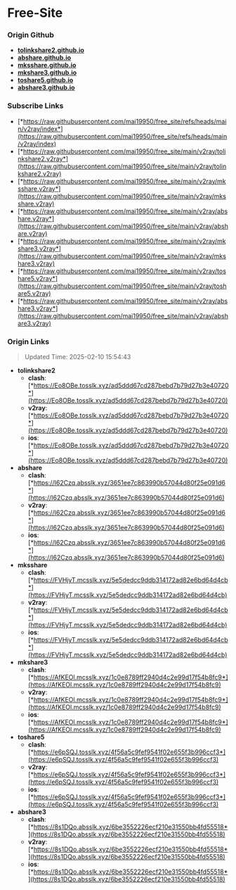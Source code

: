# Free-Site

### Origin Github

- [**tolinkshare2.github.io**](https://github.com/tolinkshare2/tolinkshare2.github.io)
- [**abshare.github.io**](https://github.com/abshare/abshare.github.io)
- [**mksshare.github.io**](https://github.com/mksshare/mksshare.github.io)
- [**mkshare3.github.io**](https://github.com/mkshare3/mkshare3.github.io)
- [**toshare5.github.io**](https://github.com/toshare5/toshare5.github.io)
- [**abshare3.github.io**](https://github.com/abshare3/abshare3.github.io)

### Subscribe Links

- [*https://raw.githubusercontent.com/mai19950/free_site/refs/heads/main/v2ray/index*](https://raw.githubusercontent.com/mai19950/free_site/refs/heads/main/v2ray/index)
- [*https://raw.githubusercontent.com/mai19950/free_site/main/v2ray/tolinkshare2.v2ray*](https://raw.githubusercontent.com/mai19950/free_site/main/v2ray/tolinkshare2.v2ray)
- [*https://raw.githubusercontent.com/mai19950/free_site/main/v2ray/mksshare.v2ray*](https://raw.githubusercontent.com/mai19950/free_site/main/v2ray/mksshare.v2ray)
- [*https://raw.githubusercontent.com/mai19950/free_site/main/v2ray/abshare.v2ray*](https://raw.githubusercontent.com/mai19950/free_site/main/v2ray/abshare.v2ray)
- [*https://raw.githubusercontent.com/mai19950/free_site/main/v2ray/mkshare3.v2ray*](https://raw.githubusercontent.com/mai19950/free_site/main/v2ray/mkshare3.v2ray)
- [*https://raw.githubusercontent.com/mai19950/free_site/main/v2ray/toshare5.v2ray*](https://raw.githubusercontent.com/mai19950/free_site/main/v2ray/toshare5.v2ray)
- [*https://raw.githubusercontent.com/mai19950/free_site/main/v2ray/abshare3.v2ray*](https://raw.githubusercontent.com/mai19950/free_site/main/v2ray/abshare3.v2ray)

### Origin Links

> Updated Time: 2025-02-10 15:54:43

- **tolinkshare2**
  - **clash**: [*https://Eo8OBe.tosslk.xyz/ad5ddd67cd287bebd7b79d27b3e40720*](https://Eo8OBe.tosslk.xyz/ad5ddd67cd287bebd7b79d27b3e40720)
  - **v2ray**: [*https://Eo8OBe.tosslk.xyz/ad5ddd67cd287bebd7b79d27b3e40720*](https://Eo8OBe.tosslk.xyz/ad5ddd67cd287bebd7b79d27b3e40720)
  - **ios**: [*https://Eo8OBe.tosslk.xyz/ad5ddd67cd287bebd7b79d27b3e40720*](https://Eo8OBe.tosslk.xyz/ad5ddd67cd287bebd7b79d27b3e40720)
- **abshare**
  - **clash**: [*https://I62Czq.absslk.xyz/3651ee7c863990b57044d80f25e091d6*](https://I62Czq.absslk.xyz/3651ee7c863990b57044d80f25e091d6)
  - **v2ray**: [*https://I62Czq.absslk.xyz/3651ee7c863990b57044d80f25e091d6*](https://I62Czq.absslk.xyz/3651ee7c863990b57044d80f25e091d6)
  - **ios**: [*https://I62Czq.absslk.xyz/3651ee7c863990b57044d80f25e091d6*](https://I62Czq.absslk.xyz/3651ee7c863990b57044d80f25e091d6)
- **mksshare**
  - **clash**: [*https://FVHjyT.mcsslk.xyz/5e5dedcc9ddb314172ad82e6bd64d4cb*](https://FVHjyT.mcsslk.xyz/5e5dedcc9ddb314172ad82e6bd64d4cb)
  - **v2ray**: [*https://FVHjyT.mcsslk.xyz/5e5dedcc9ddb314172ad82e6bd64d4cb*](https://FVHjyT.mcsslk.xyz/5e5dedcc9ddb314172ad82e6bd64d4cb)
  - **ios**: [*https://FVHjyT.mcsslk.xyz/5e5dedcc9ddb314172ad82e6bd64d4cb*](https://FVHjyT.mcsslk.xyz/5e5dedcc9ddb314172ad82e6bd64d4cb)
- **mkshare3**
  - **clash**: [*https://AfKEOl.mcsslk.xyz/1c0e8789ff2940d4c2e99d17f54b8fc9*](https://AfKEOl.mcsslk.xyz/1c0e8789ff2940d4c2e99d17f54b8fc9)
  - **v2ray**: [*https://AfKEOl.mcsslk.xyz/1c0e8789ff2940d4c2e99d17f54b8fc9*](https://AfKEOl.mcsslk.xyz/1c0e8789ff2940d4c2e99d17f54b8fc9)
  - **ios**: [*https://AfKEOl.mcsslk.xyz/1c0e8789ff2940d4c2e99d17f54b8fc9*](https://AfKEOl.mcsslk.xyz/1c0e8789ff2940d4c2e99d17f54b8fc9)
- **toshare5**
  - **clash**: [*https://e6pSQJ.tosslk.xyz/4f56a5c9fef9541f02e655f3b996ccf3*](https://e6pSQJ.tosslk.xyz/4f56a5c9fef9541f02e655f3b996ccf3)
  - **v2ray**: [*https://e6pSQJ.tosslk.xyz/4f56a5c9fef9541f02e655f3b996ccf3*](https://e6pSQJ.tosslk.xyz/4f56a5c9fef9541f02e655f3b996ccf3)
  - **ios**: [*https://e6pSQJ.tosslk.xyz/4f56a5c9fef9541f02e655f3b996ccf3*](https://e6pSQJ.tosslk.xyz/4f56a5c9fef9541f02e655f3b996ccf3)
- **abshare3**
  - **clash**: [*https://8s1DQo.absslk.xyz/6be3552226ecf210e31550bb4fd55518*](https://8s1DQo.absslk.xyz/6be3552226ecf210e31550bb4fd55518)
  - **v2ray**: [*https://8s1DQo.absslk.xyz/6be3552226ecf210e31550bb4fd55518*](https://8s1DQo.absslk.xyz/6be3552226ecf210e31550bb4fd55518)
  - **ios**: [*https://8s1DQo.absslk.xyz/6be3552226ecf210e31550bb4fd55518*](https://8s1DQo.absslk.xyz/6be3552226ecf210e31550bb4fd55518)
